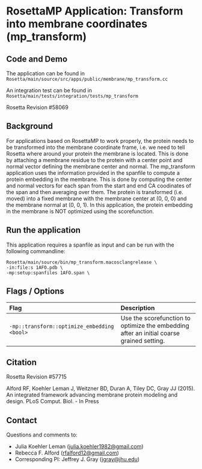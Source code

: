 # RosettaMP Application: Transform into membrane coordinates (mp_transform)

## Code and Demo
The application can be found in `Rosetta/main/source/src/apps/public/membrane/mp_transform.cc` 

An integration test can be found in `Rosetta/main/tests/integration/tests/mp_transform`

Rosetta Revision #58069

## Background

For applications based on RosettaMP to work properly, the protein needs to be transformed into the membrane coordinate frame, i.e. we need to tell Rosetta where around your protein the membrane is located. This is done by attaching a membrane residue to the protein with a center point and normal vector defining the membrane center and normal. The mp_transform application uses the information provided in the spanfile to compute a protein embedding in the membrane. This is done by computing the center and normal vectors for each span from the start and end CA coodinates of the span and then averaging over them. The protein is transformed (i.e. moved) into a fixed membrane with the membrane center at (0, 0, 0) and the membrane normal at (0, 0, 1). In this application, the protein embedding in the membrane is NOT optimized using the scorefunction.

## Run the application

This application requires a spanfile as input and can be run with the following commandline: 

```
Rosetta/main/source/bin/mp_transform.macosclangrelease \
-in:file:s 1AFO.pdb \
-mp:setup:spanfiles 1AFO.span \
```

## Flags / Options

|**Flag**|**Description**|
|:-------|:--------------|
|`-mp::transform::optimize_embedding <bool>` | Use the scorefunction to optimize the embedding after an initial coarse grained setting. |

## Citation
Rosetta Revision #57715

Alford RF, Koehler Leman J, Weitzner BD, Duran A, Tiley DC, Gray JJ (2015). An integrated framework advancing membrane protein modeling and design. PLoS Comput. Biol. - In Press

## Contact

Questions and comments to: 
 - Julia Koehler Leman ([julia.koehler1982@gmail.com](julia.koehler1982@gmail.com))
 - Rebecca F. Alford ([rfalford12@gmail.com](rfalford12@gmail.com))
 - Corresponding PI: Jeffrey J. Gray ([jgray@jhu.edu](jgray@jhu.edu))
